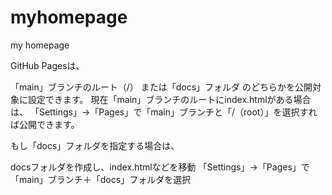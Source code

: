 # myhomepage
my homepage


GitHub Pagesは、

「main」ブランチのルート（/）
または「docs」フォルダ
のどちらかを公開対象に設定できます。
現在「main」ブランチのルートにindex.htmlがある場合は、
「Settings」→「Pages」で「main」ブランチと「/（root）」を選択すれば公開できます。

もし「docs」フォルダを指定する場合は、

docsフォルダを作成し、index.htmlなどを移動
「Settings」→「Pages」で「main」ブランチ＋「docs」フォルダを選択

